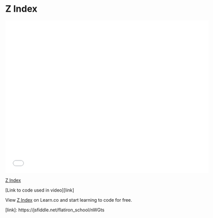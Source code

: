 # Z Index

<iframe width="640" height="480" src="//www.youtube.com/embed/qHlwv-8Carw?rel=0&modestbranding=1" frameborder="0" allowfullscreen></iframe><p><a href="https://www.youtube.com/watch?v=qHlwv-8Carw">Z Index</a></p>

[Link to code used in video][link]

<p data-visibility='hidden'>View <a href='https://learn.co/lessons/z-index' title='Z Index'>Z Index</a> on Learn.co and start learning to code for free.</p>
[link]: https://jsfiddle.net/flatiron_school/nWGts
